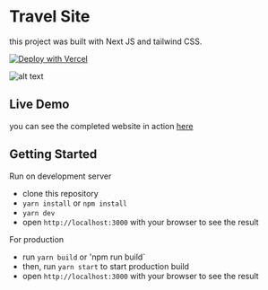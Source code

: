 # Travel Site

this project was built with Next JS and tailwind CSS.

[![Deploy with Vercel](https://vercel.com/button)](https://vercel.com/new/git/external?repository-url=https%3A%2F%2Fgithub.com%2Frevell29%2FTravel_website-NextJS&project-name=travel-site&repo-name=Travel_website-NextJS)

![alt text](https://cdn.dribbble.com/users/5051378/screenshots/14453627/media/2a16cfb0869717f6cf2afd1c1e41c25d.png)

## Live Demo

you can see the completed website in action [here](travel.apsyadira.com)

## Getting Started

Run on development server

- clone this repository
- `yarn install` or `npm install`
- `yarn dev`
- open `http://localhost:3000` with your browser to see the result

For production

- run `yarn build` or 'npm run build`
- then, run `yarn start` to start production build
- open `http://localhost:3000` with your browser to see the result

